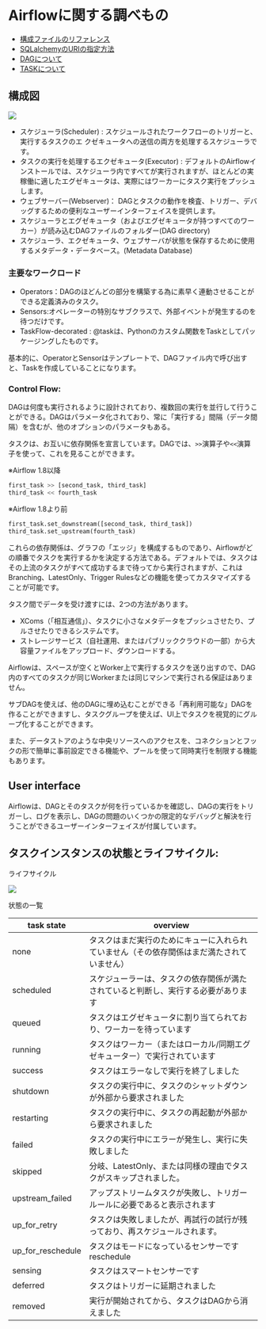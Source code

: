 # Airflowに関する調べもの

- [構成ファイルのリファレンス](https://airflow.apache.org/docs/apache-airflow/stable/configurations-ref.html?highlight=airflow__api__auth_backend)
- [SQLalchemyのURIの指定方法](https://docs.sqlalchemy.org/en/14/core/engines.html#database-urls)
- [DAGについて](https://airflow.apache.org/docs/apache-airflow/stable/concepts/dags.html)
- [TASKについて](https://airflow.apache.org/docs/apache-airflow/stable/concepts/tasks.html)


## 構成図

![](https://airflow.apache.org/docs/apache-airflow/stable/_images/arch-diag-basic.png)

- スケジューラ(Scheduler) : スケジュールされたワークフローのトリガーと、実行するタスクのエ クゼキュータへの送信の両方を処理するスケジューラです。
- タスクの実行を処理するエクゼキュータ(Executor) : デフォルトのAirflowインストールでは、スケジューラ内ですべてが実行されますが、ほとんどの実稼働に適したエグゼキュータは、実際にはワーカーにタスク実行をプッシュします。
- ウェブサーバー(Webserver)： DAGとタスクの動作を検査、トリガー、デバッグするための便利なユーザーインターフェイスを提供します。
- スケジューラとエグゼキュータ（およびエグゼキュータが持つすべてのワーカー）が読み込むDAGファイルのフォルダー(DAG directory)
- スケジューラ、エクゼキュータ、ウェブサーバが状態を保存するために使用するメタデータ・データベース。(Metadata Database)

### 主要なワークロード

- Operators：DAGのほどんどの部分を構築する為に素早く連動させることができる定義済みのタスク。
- Sensors:オペレーターの特別なサブクラスで、外部イベントが発生するのを待つだけです。
- TaskFlow-decorated : @taskは、Pythonのカスタム関数をTaskとしてパッケージングしたものです。

基本的に、OperatorとSensorはテンプレートで、DAGファイル内で呼び出すと、Taskを作成していることになります。

### Control Flow:
DAGは何度も実行されるように設計されており、複数回の実行を並行して行うことができる。DAGはパラメータ化されており、常に「実行する」間隔（データ間隔）を含むが、他のオプションのパラメータもある。

タスクは、お互いに依存関係を宣言しています。DAGでは、``>>``演算子や``<<``演算子を使って、これを見ることができます。

※Airflow 1.8以降

```python
first_task >> [second_task, third_task]
third_task << fourth_task
```

※Airflow 1.8より前
```python
first_task.set_downstream([second_task, third_task])
third_task.set_upstream(fourth_task)
```

これらの依存関係は、グラフの「エッジ」を構成するものであり、Airflowがどの順番でタスクを実行するかを決定する方法である。デフォルトでは、タスクはその上流のタスクがすべて成功するまで待ってから実行されますが、これはBranching、LatestOnly、Trigger Rulesなどの機能を使ってカスタマイズすることが可能です。

タスク間でデータを受け渡すには、2つの方法があります。

- XComs（「相互通信」）、タスクに小さなメタデータをプッシュさせたり、プルさせたりできるシステムです。
- ストレージサービス（自社運用、またはパブリッククラウドの一部）から大容量ファイルをアップロード、ダウンロードする。

Airflowは、スペースが空くとWorker上で実行するタスクを送り出すので、DAG内のすべてのタスクが同じWorkerまたは同じマシンで実行される保証はありません。

サブDAGを使えば、他のDAGに埋め込むことができる「再利用可能な」DAGを作ることができますし、タスクグループを使えば、UI上でタスクを視覚的にグループ化することができます。

また、データストアのような中央リソースへのアクセスを、コネクションとフックの形で簡単に事前設定できる機能や、プールを使って同時実行を制限する機能もあります。

## User interface

Airflowは、DAGとそのタスクが何を行っているかを確認し、DAGの実行をトリガーし、ログを表示し、DAGの問題のいくつかの限定的なデバッグと解決を行うことができるユーザーインターフェイスが付属しています。

## タスクインスタンスの状態とライフサイクル:

ライフサイクル

![](https://airflow.apache.org/docs/apache-airflow/stable/_images/task_lifecycle_diagram.png)

状態の一覧

| task state | overview |
| --- | --- |
|none|タスクはまだ実行のためにキューに入れられていません（その依存関係はまだ満たされていません）|
|scheduled|スケジューラーは、タスクの依存関係が満たされていると判断し、実行する必要があります|
|queued|タスクはエグゼキュータに割り当てられており、ワーカーを待っています|
|running|タスクはワーカー（またはローカル/同期エグゼキューター）で実行されています|
|success|タスクはエラーなしで実行を終了しました|
|shutdown|タスクの実行中に、タスクのシャットダウンが外部から要求されました|
|restarting|タスクの実行中に、タスクの再起動が外部から要求されました|
|failed|タスクの実行中にエラーが発生し、実行に失敗しました|
|skipped|分岐、LatestOnly、または同様の理由でタスクがスキップされました。|
|upstream_failed|アップストリームタスクが失敗し、トリガールールに必要であると表示されます|
|up_for_retry|タスクは失敗しましたが、再試行の試行が残っており、再スケジュールされます。|
|up_for_reschedule|タスクはモードになっているセンサーですreschedule|
|sensing|タスクはスマートセンサーです|
|deferred|タスクはトリガーに延期されました|
|removed|実行が開始されてから、タスクはDAGから消えました|
